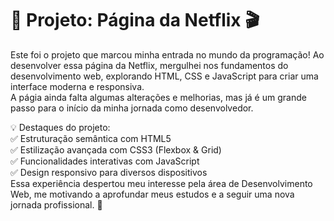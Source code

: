 <h1>🚀 Projeto: Página da Netflix 🎬</h1>
<p></p>Este foi o projeto que marcou minha entrada no mundo da programação! Ao desenvolver essa página da Netflix, mergulhei nos fundamentos do desenvolvimento web, explorando HTML, CSS e JavaScript para criar uma interface moderna e responsiva.<br>
 A págia ainda falta algumas alterações e melhorias, mas já é um grande passo para o início da minha jornada como desenvolvedor.</p>

<p>💡 Destaques do projeto:<br>
✅ Estruturação semântica com HTML5<br>
✅ Estilização avançada com CSS3 (Flexbox & Grid)<br>
✅ Funcionalidades interativas com JavaScript<br>
✅ Design responsivo para diversos dispositivos<br>
Essa experiência despertou meu interesse pela área de Desenvolvimento Web, me motivando a aprofundar meus estudos e a seguir uma nova jornada profissional. 🚀</p>
